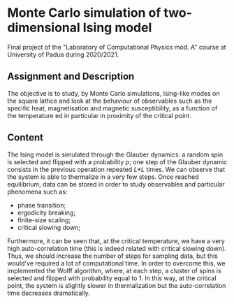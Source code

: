 # Monte Carlo simulation of two-dimensional Ising model

Final project of the "Laboratory of Computational Physics mod. A" course at University of Padua during 2020/2021.

## Assignment and Description
The objective is to study, by Monte Carlo simulations, Ising-like modes on the square lattice and look at the behaviour of observables such as the specific heat, magnetisation and magnetic susceptibility, as a function of the temperature ed in particular in proximity of the critical point.


## Content
The Ising model is simulated through the Glauber dynamics: a random spin is selected and flipped with a probability _p_; one step of the Glauber dynamic consists in the previous operation repeated _L*L_ times. We can observe that the system is able to thermalize in a very few steps. Once reached equilibrium, data can be stored in order to study observables and particular phenomena such as:
- phase transition;
- ergodicity breaking;
- finite-size scaling;
- critical slowing down;

Furthermore, it can be seen that, at the critical temperature, we have a very high auto-correlation time (this is indeed related with critical slowing down). Thus, we should increase the number of steps for sampling data, but this would've required a lot of computational time. In order to overcome this, we implemented the Wolff algorithm, where, at each step, a cluster of spins is selected and flipped with probability equal to 1. In this way, at the critical point, the system is slightly slower in thermalization but the auto-correlation time decreases dramatically.

 
